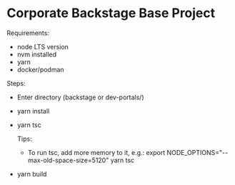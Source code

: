 # Corporate Backstage Base Project

Requirements:
  - node LTS version
  - nvm installed
  - yarn
  - docker/podman
  
Steps:
  - Enter directory (backstage or dev-portals/<portal-name>)
  - yarn install
  - yarn tsc    

    Tips:
    - To run tsc, add more memory to it, e.g.:
      export NODE_OPTIONS="--max-old-space-size=5120" yarn tsc
  - yarn build
